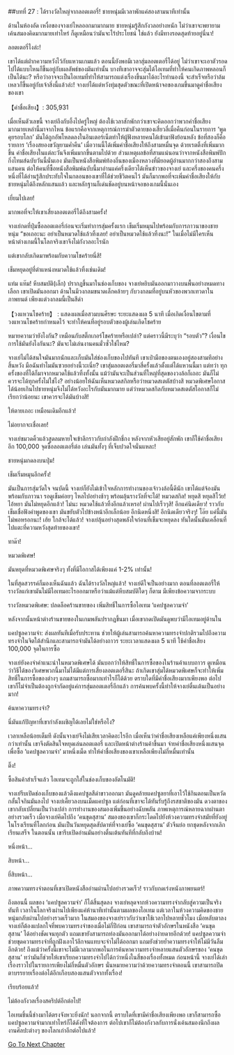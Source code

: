 ##บทที่ 27 : ได้รางวัลใหญ่จากลอตเตอรี่!
ชายหนุ่มมีเวลาพักแค่สองสามนาทีเท่านั้น

ด้านในห้องอัด เหงื่อของจางเย่ไหลออกมามากมาย ชายหนุ่มรู้สึกกังวลอย่างหนัก ไม่ว่าเขาจะพยายามเค้นสมองคิดมากมายเท่าไหร่ ก็ดูเหมือนว่ามันจะไร้ประโยชน์ ใช่แล้ว ยังมีทางรอดสุดท้ายอยู่นี่นา!

ลอตเตอรี่ไงล่ะ!

เขาได้แต่ฝากความหวังไว้กับแหวนเกมแล้ว ตอนนี้ยังพอมีเวลาสุ่มลอตเตอรี่ได้อยู่ ไม่ว่าเขาจะเอาตัวรอดไปได้แบบไหนก็ขึ้นอยู่กับผลลัพธ์ของมันเท่านั้น บางทีเขาอาจจะสุ่มได้ไอเทมที่ทำให้คนเกิดภาพหลอนก็เป็นได้นะ? หรือว่าอาจจะเป็นไอเทมที่ทำให้สามารถแต่งเรื่องขึ้นมาได้อะไรทำนองนี้ จะสำเร็จหรือว่าล้มเหลวก็ขึ้นอยู่กับเจ้าสิ่งนี้แล้วล่ะ! จางเย่ได้แต่หวังทุ่มสุดตัวขณะที่เปิดหน้าจอของเกมขึ้นมาดูค่าชื่อเสียงของเขา

【ค่าชื่อเสียง】: 305,931 

เมื่อเห็นตัวเลขนี้ จางเย่ถึงกับอึ้งไปครู่ใหญ่ ต้องใช้เวลาสักพักกว่าเขาจะคิดออกว่าพวกค่าชื่อเสียงมากมายเหล่านี้มาจากไหน ข้อแรกคือจากเหตุการณ์การฆ่าตัวตายของเสี่ยวลี่เมื่อคืนก่อนในรายการ ‘พูดคุยรอบโลก’ มันได้ถูกอัพโหลดลงในอินเตอร์เน็ตทำให้ผู้ฟังหลายคนได้เข้ามาฟังย้อนหลัง ข้อที่สองก็คือรายการ ‘เรื่องสยองขวัญยามค่ำคืน’ เมื่อวานนี้ได้เพิ่มค่าชื่อเสียงให้ถึงสามหมื่นจุด ด้วยเรตติ้งที่เพิ่มมากขึ้น ค่าชื่อเสียงในแต่ละวันจึงเพิ่มมากขึ้นตามไปด้วย ส่วนเหตุผลข้อที่สามแน่นอนว่าจากหนังสือพิมพ์ปักกิ่งไทมส์ฉบับวันนี้นั่นเอง มันเป็นหนังสือพิมพ์ท้องถิ่นของเมืองหลวงที่มียอดผู้อ่านมากกว่าสองถึงสามแสนคน ต่อให้คนที่ซื้อหนังสือพิมพ์ฉบับนี้มาอ่านแค่ครึ่งเดียวได้เห็นข่าวของจางเย่ และครึ่งของคนครึ่งหนึ่งที่ได้อ่านรู้สึกประทับใจในกลอนของเขาที่ได้ช่วยชีวิตคนไว้ มันก็มากพอที่จะเพิ่มค่าชื่อเสียงให้กับชายหนุ่มได้ถึงหลักแสนแล้ว และหลักฐานก็เด่นชัดอยู่บนหน้าจอของเกมนี้นั่นเอง

เยี่ยมไปเลย!

มากพอที่จะให้เขาเสี่ยงลอตเตอรี่ได้ถึงสามครั้ง!

จางเย่กดที่ปุ่มซื้อลอตเตอรี่ก่อนจะเริ่มทำการสุ่มครั้งแรก เข็มเริ่มหมุนไปพร้อมกับการภาวนาของชายหนุ่ม “ขอเถอะนะ อย่าเป็นหมวดใช้แล้วทิ้งเลย! อย่าเป็นหมวดใช้แล้วทิ้งนะ!” ในเมื่อไม่มีใครเห็นหน้าต่างเกมนี้ในโลกจริงเขาจึงไม่กังวลอะไรนัก

แต่เขากลับเกิดมาพร้อมกับความโชคร้ายนี่สิ!

เข็มหยุดอยู่ที่ตำแหน่งหมวดใช้แล้วทิ้งเช่นเดิม!

แท่ม แท๊ม! หีบสมบัติ(เล็ก) ปรากฎขึ้นมาในช่องเก็บของ จางเย่หยิบมันออกมาวางบนพื้นอย่างหมดทางเลือก เขาเปิดมันออกมา ด้านในมีวงกลมขนาดเล็กคล้ายๆ กับวงกลมที่อยู่บนหัวของพวกเทวดาในภาพยนต์ เพียงแต่วงกลมนี้เป็นสีดำ

【วงแหวนโชคร้าย】 : แสดงผลเมื่อสวมบนศีรษะ ระยะแสดงผล 5 นาที เมื่อเกิดเงื่อนไขตามที่วงแหวนโชคร้ายกำหนดไว้ จะทำให้คนที่อยู่รอบตัวของผู้เล่นเกิดโชคร้าย

หมายความว่ายังไงกัน? เหมือนกับสติ๊กเกอร์โชคร้ายหรือเปล่า? แต่คราวนี้มีระบุว่า “รอบตัว”? เงื่อนไขการใช้มันยังไงกันนะ? มันจะไม่เล่นงานคนมั่วซั่วใช่ไหม?

จางเย่ไม่ได้สนใจมันมากนักและเก็บมันใส่ช่องเก็บของไปทันที เขาเป่ามือของตนเองอยู่สองสามทีอย่างสิ้นหวัง มือฉันทำไมมันซวยอย่างนี้วะเนี่ย? เขาสุ่มลอตเตอรี่มาสี่ครั้งแล้วตั้งแต่ได้แหวนนี้มา แต่ทว่า ทุกครั้งของที่ได้ก็มาจากหมวดใช้แล้วทิ้งทั้งนั้น แม้ว่ามันจะเป็นส่วนที่ใหญ่ที่สุดของวงล้อก็เถอะ มันก็ไม่ควรจะได้ทุกครั้งไม่ใช่ไง? อย่างน้อยให้ฉันเห็นหมวดสกิลหรือว่าหมวดสเตตัสบ้างสิ หมวดพิเศษโอกาสได้น้อยเกินไปชายหนุ่มจึงไม่ได้หวังอะไรกับมันมากมาย แต่ว่าหมวดสกิลกับหมวดสเตตัสโอกาสก็ไม่เรียกว่าน้อยนะ เขาควรจะได้มันบ้างสิ!

ให้ตายเถอะ เหมือนเดิมอีกแล้ว!

ไม่อยากจะเชื่อเลย!

จางเย่ขมวดคิ้วแล้วสูดลมหายใจเข้าลึกราวกับกำลังฝึกชี่กง หลังจากหัวเสียอยู่สักพัก เขาก็ใช้ค่าชื่อเสียงอีก 100,000 จุดซื้อลอตเตอรี่ต่อ เล่นมันทั้งๆ ที่เจ็บปวดใจนั่นแหละ!

ชายหนุ่มกดลงบนปุ่ม!

เข็มเริ่มหมุนอีกครั้ง!

มันเป็นการสุ่มวัดใจ จนบัดนี้ จางเย่ก็ยังไม่เข้าใจหลักการทำงานของเจ้าวงล้อนี้ดีนัก เขาได้แต่จ้องมันพร้อมกับภาวนา รอดูเข็มค่อยๆ ไหลไปอย่างช้าๆ พร้อมลุ้นรางวัลที่จะได้! หมวดสกิล! หยุดสิ หยุดสิโว้ย! ไอ้หยา มันไม่หยุดอีกแล้ว! ไม่นะ หมวดใช้แล้วทิ้งอีกแล้วเหรอ! ผ่านไปเร็วๆสิ! อีกแค่นิดเดียว! ราวกับเข็มเชื่อฟังคำพูดของเขา มันขยับตัวไปข้างหน้าอีกเล็กน้อย อีกนิดหนึ่งสิ! อีกนิดเดียวจริงๆ! โอ๊ย แค่นี้มันไม่พอหรอกนะ! เฮ้ย ใกล้จะได้แล้ว! จางเย่ลุ้นอย่างสุดพลังใจก่อนที่เข็มจะหยุดลง ทันใดนั้นมันเคลื่อนที่ไปแตะที่ความหวังสุดท้ายของเขา!

ทาด๊า!

หมวดพิเศษ!

มันหยุดที่หมวดพิเศษจริงๆ ทั้งที่มีโอกาสได้เพียงแค่ 1-2% เท่านั้น!

ในที่สุดสวรรค์ก็มองเห็นฉันแล้ว ฉันได้รางวัลใหญ่แล้ว! จางเย่ดีใจเป็นอย่างมาก ตอนที่ลอตเตอรี่ให้รางวัลแก่เขามันไม่มีไอเทมอะไรออกมาหรือว่าแม้แต่หีบสมบัติใดๆ ก็ตาม มีเพียงข้อความจากระบบ

รางวัลหมวดพิเศษ: ปลดล็อคร้านขายของ เพิ่มสิทธิ์ในการซื้อไอเทม ‘แคปซูลความจำ’

หลังจากนั้นหน้าต่างร้านขายของในเกมพลันปรากฎขึ้นมา เมื่อเขากดเปิดมันดูพบว่ามีไอเทมอยู่ด้านใน

แคปซูลความจำ: ส่งผลทันทีเมื่อรับประทาน ช่วยให้ผู้เล่นสามารถค้นหาความทรงจำปกติรวมไปถึงความทรงจำในจิตใต้สำนึกและสามารถจำมันได้อย่างถาวร ระยะเวลาแสดงผล 5 นาที ใช้ค่าชื่อเสียง 100,000 จุดในการซื้อ

จางเย่ยังคงจำคำแนะนำในหมวดพิเศษได้ มันบอกว่าให้สิทธิ์ในการซื้อของในร้านค้าแบบถาวร ดูเหมือนว่าวิธีได้ของวิเศษพวกนี้มาไม่ได้มีแต่การเสี่ยงลอตเตอรี่สินะ ถ้าเกิดเขาสุ่มได้หมวดพิเศษก็จะทำให้เพิ่มสิทธิ์ในการซื้อของต่างๆ แถมสามารถซื้อมากเท่าไรก็ได้ด้วย ตราบใดที่มีค่าชื่อเสียงมากเพียงพอ ต่อไปเขาก็ไม่จำเป็นต้องถูกจำกัดอยู่แค่การสุ่มลอตเตอรี่อีกแล้ว การค้นพบครั้งนี้ทำให้จางเย่ตื่นเต้นเป็นอย่างมาก!

ค้นหาความทรงจำ?

นี่มันแก้ปัญหาที่เขากำลังเผชิญได้เลยไม่ใช่หรือไง?

เวลาเหลือน้อยเต็มที ดังนั้นจางเย่จึงไม่เสียเวลาคิดอะไรอีก เมื่อเห็นว่าค่าชื่อเสียงเหลือแค่เพียงหนึ่งแสนกว่าเท่านั้น เขาจึงตัดสินใจหยุดเล่นลอตเตอรี่ และเปิดหน้าต่างร้านค้าขึ้นมา จ่ายค่าชื่อเสียงหนึ่งแสนจุดเพื่อซื้อ ‘แคปซูลความจำ’ มาหนึ่งเม็ด ทำให้ค่าชื่อเสียงของเขาเหลือเพียงไม่กี่หมื่นเท่านั้น

ติ๊ง!

ซื้อสินค้าสำเร็จแล้ว ไอเทมจะถูกใส่ในช่องเก็บของอัตโนมัติ!

จางเย่รีบเปิดช่องเก็บของแล้วดึงแคปซูลสีดำขาวออกมา มันดูคล้ายแคปซูลยาที่เอาไว้ใช้กินตอนเป็นหวัด กลั้นใจกินมันลงไป จางเย่เคี้ยวลงบนเม็ดแคปซูล แต่ก่อนที่เขาจะได้ทันรับรู้ถึงรสชาติของมัน ดวงตาของเขากลับเปลี่ยนเป็นว่างเปล่า การทำงานของสมองเพิ่มขึ้นอย่างฉับพลัน ภาพเหตุการณ์หลายฉากผ่านตาอย่างรวดเร็ว เมื่อจางเย่คิดไปถึง ‘คนขุดสุสาน’ สมองของเขาก็กระโดดไปยังห้วงความทรงจำสมัยที่ยังอยู่ในโรงเรียนที่โลกก่อน มันเป็นวันหยุดสุดสัปดาห์ที่จางเย่ซื้อ ‘คนขุดสุสาน’ ตัวจีนย่อ ยกชุดหลังจากเลิกเรียนเสร็จ ในตอนนั้น เขารีบเปิดอ่านมันอย่างตื่นเต้นทันทีที่กลับถึงบ้าน!

หนึ่งหน้า...

สิบหน้า...

ยี่สิบหน้า...

ภาพความทรงจำตอนที่เขาเปิดหนังสืออ่านผ่านไปอย่างรวดเร็ว! ราวกับกดเร่งหนังภาพยนตร์!

ถึงตอนนี้ ผลของ ‘แคปซูลความจำ’ ก็ได้สิ้นสุดลง จางเย่หลุดจากห้วงความทรงจำกลับสู่ความเป็นจริงทันที เวลาในโลกจริงผ่านไปเพียงแค่ห้านาทีเท่านั้นตามผลของไอเทม แต่เวลาในห้วงความคิดของชายหนุ่มกลับผ่านไปอย่างรวดเร็วมาก ในสมองของจางเย่ราวกับว่าเขาใช้เวลาไปหลายชั่วโมง เมื่อหลับตาลง จางเย่ก็ต้องแปลกใจที่พบความทรงจำของเมื่อไม่กี่ปีก่อน เขาสามารถจำตัวอักษรในหนังสือ ‘คนขุดสุสาน’ ได้อย่างชัดเจนทุกตัว แถมเขายังสามารถท่องมันออกมาได้อย่างง่ายดายอีกด้วย! แคปซูลความจำช่วยขุดความทรงจำที่ถูกฝังเอาไว้ลึกจนแทบจะจำไม่ได้ออกมา แถมยังช่วยย้ำความทรงจำให้ไม่มีวันลืมอีกด้วย! ถึงแม้ว่าครั้งนี้เขาจะไม่มีเวลามากพอในการค้นหาความทรงจำหลายแสนตัวอักษรของ ‘คนขุดสุสาน’ ทว่ามันก็ช่วยให้เขาเรียกความทรงจำไปได้กว่าหนึ่งในสี่ของเรื่องทั้งหมด ก่อนหน้านี้ จางเย่ได้เล่าเรื่องราวไปในรายการเพียงไม่กี่หมื่นตัวอักษร นั่นหมายความว่าด้วยความทรงจำตอนนี้ เขาสามารถปิดตาบรรยายเรื่องต่อได้อีกเกือบสองแสนตัวจากทั้งเรื่อง!

เรียบร้อยแล้ว!

ไม่ต้องกังวลเรื่องสคริปต์อีกต่อไป!

ไอเทมชิ้นนี้ช่างมาได้ตรงจังหวะยิ่งนัก! นอกจากนี้ ตราบใดที่เขามีค่าชื่อเสียงเพียงพอ เขาก็สามารถซื้อแคปซูลความจำมากเท่าไหร่ก็ได้ดังที่ใจต้องการ ต่อไปเขาก็ไม่ต้องกังวลกับการนั่งเค้นสมองนึกถึงผลงานศิลปะต่างๆ ของโลกเก่าอีกต่อไปแล้ว!


[Go To Next Chapter]( ./29.md)